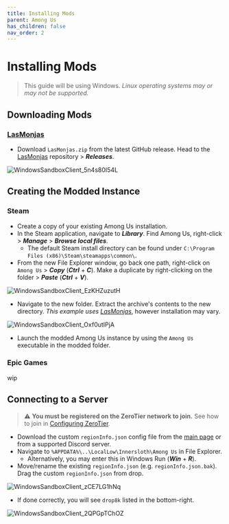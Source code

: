 ```yaml
---
title: Installing Mods
parent: Among Us
has_children: false
nav_order: 2
---
```


# Installing Mods
> This guide will be using Windows. *Linux operating systems may or may not be supported.*

## Downloading Mods
### [LasMonjas](https://github.com/KiraYamato94/LasMonjas)
- Download `LasMonjas.zip` from the latest GitHub release. Head to the [LasMonjas](https://github.com/KiraYamato94/LasMonjas) repository > ***Releases***.

![WindowsSandboxClient_5n4s80I54L](https://user-images.githubusercontent.com/92121005/182039829-9ab7b697-79a0-4684-88f4-3737bf497be2.gif)

## Creating the Modded Instance
### Steam
- Create a copy of your existing Among Us installation.
- In the Steam application, navigate to ***Library***. Find Among Us, right-click > ***Manage*** > ***Browse local files***.
   - The default Steam install directory can be found under `C:\Program Files (x86)\Steam\steamapps\common\`.
- From the new File Explorer window, go back one path, right-click on `Among Us` > ***Copy*** (***Ctrl*** + ***C***). Make a duplicate by right-clicking on the folder > ***Paste*** (***Ctrl*** + ***V***).

![WindowsSandboxClient_EzKHZuzutH](https://user-images.githubusercontent.com/92121005/182039672-475841b9-6129-4202-b223-9bb6cf4ac9d8.gif)

- Navigate to the new folder. Extract the archive's contents to the new directory. *This example uses [LasMonjas](https://github.com/KiraYamato94/LasMonjas)*, however installation may vary.

![WindowsSandboxClient_Oxf0utIPjA](https://user-images.githubusercontent.com/92121005/182039923-0e6a422f-ea13-4d44-8a97-d704457867a4.gif)

- Launch the modded Among Us instance by using the `Among Us` executable in the modded folder.

### Epic Games
wip

## Connecting to a Server
> ⚠ **You must be registered on the ZeroTier network to join.** See how to join in [Configuring ZeroTier](https://drop8k.github.io/docs/misc/zerotier.html).

- Download the custom `regionInfo.json` config file from the [main page](https://drop8k.github.io/docs/amongus/main.html) or from a supported Discord server.
- Navigate to `%APPDATA%\..\LocalLow\Innersloth\Among Us` in File Explorer.
   - Alternatively, you may enter this in Windows Run (***Win*** + ***R***).
- Move/rename the existing `regionInfo.json` (e.g. `regionInfo.json.bak`). Drag the custom `regionInfo.json` from drop.

![WindowsSandboxClient_zCE7LG1hNq](https://user-images.githubusercontent.com/92121005/182037191-2fba6324-2710-4214-8dfa-9bc8ccea03ea.gif)

- If done correctly, you will see `drop8k` listed in the bottom-right.

![WindowsSandboxClient_2QPGpTChOZ](https://user-images.githubusercontent.com/92121005/182037491-cc85fc3b-7686-4fcb-b170-5b3305007396.gif)
